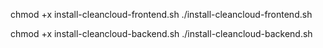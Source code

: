 chmod +x install-cleancloud-frontend.sh
./install-cleancloud-frontend.sh


chmod +x install-cleancloud-backend.sh
./install-cleancloud-backend.sh
